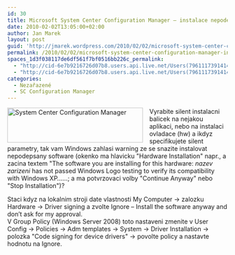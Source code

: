 ```yaml
---
id: 30
title: Microsoft System Center Configuration Manager – instalace nepodepsaného sw
date: 2010-02-02T13:05:00+02:00
author: Jan Marek
layout: post
guid: 'http://jmarek.wordpress.com/2010/02/02/microsoft-system-center-configuration-manager-%e2%80%93-instalace-nepodepsaneho-sw'
permalink: /2010/02/02/microsoft-system-center-configuration-manager-instalace-nepodepsaneho-sw/
spaces_1d3f038117de6df561f7bf0516bb226c_permalink:
  - "http://cid-6e7b9216726d07b8.users.api.live.net/Users(7961117391414167480)/Blogs('6E7B9216726D07B8!242')/Entries('6E7B9216726D07B8!332')?authkey=EpZNAU0huAk%24"
  - "http://cid-6e7b9216726d07b8.users.api.live.net/Users(7961117391414167480)/Blogs('6E7B9216726D07B8!242')/Entries('6E7B9216726D07B8!332')?authkey=EpZNAU0huAk%24"
categories:
  - Nezařazené
  - SC Configuration Manager
---
```

<div id="msgcns!6E7B9216726D07B8!332" class="bvMsg">
  <p>
    <img style="display:inline;margin:0 15px 0 0;" alt="System Center Configuration Manager" align="left" src="http://i.microsoft.com/global/systemcenter/en/us/PublishingImages/SysCnt-ConfigMgr_80.png" width="310" height="80" />Vyrabite silent instalacni balicek na nejakou aplikaci, nebo na instalaci ovladace (hw) a ikdyz specifikujete silent parametry, tak vam Windows zahlasi warning ze se snazite instalovat nepodepsany software (okenko ma hlavicku "Hardware Installation" napr., a zacina textem "The software you are installing for this hardware: <em>nazev zarizeni</em> has not passed Windows Logo testing to verify its compatibility with Windows XP&#8230;&#8230;; a ma potvrzovaci volby "Continue Anyway" nebo "Stop Installation")?
  </p>
  
  <p>
    Staci kdyz na lokalnim stroji date vlastnosti My Computer -> zalozku Hardware -> Driver signing a zvolte Ignore &#8211; Install the software anyway and don&#8217;t ask for my approval.<br />V Group Policy (Windows Server 2008) toto nastaveni zmenite v User Config -> Policies -> Adm templates -> System -> Driver Installation -> polozka "Code signing for device drivers" -> povolte policy a nastavte hodnotu na Ignore.
  </p>
</div>

